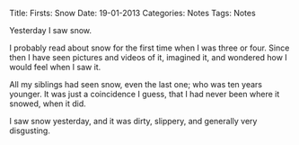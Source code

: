 Title: Firsts: Snow
Date: 19-01-2013
Categories: Notes
Tags: Notes

Yesterday I saw snow.

I probably read about snow for the first time when I was three or four. Since then I have seen pictures and videos of it, imagined it, and wondered how I would feel when I saw it.

All my siblings had seen snow, even the last one; who was ten years younger. It was just a coincidence I guess, that I had never been where it snowed, when it did.

I saw snow yesterday, and it was dirty, slippery, and generally very disgusting.

